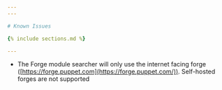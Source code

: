 ```yaml
---
---

# Known Issues

{% include sections.md %}

---
```


- The Forge module searcher will only use the internet facing forge ([https://forge.puppet.com](https://forge.puppet.com/)). Self-hosted forges are not supported
